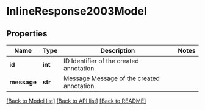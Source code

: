 # InlineResponse2003Model

## Properties
Name | Type | Description | Notes
------------ | ------------- | ------------- | -------------
**id** | **int** | ID Identifier of the created annotation. | 
**message** | **str** | Message Message of the created annotation. | 

[[Back to Model list]](../README.md#documentation-for-models) [[Back to API list]](../README.md#documentation-for-api-endpoints) [[Back to README]](../README.md)



